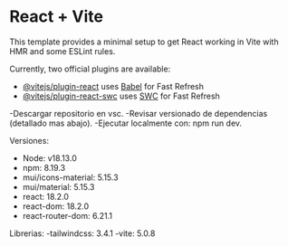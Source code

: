 # React + Vite

This template provides a minimal setup to get React working in Vite with HMR and some ESLint rules.

Currently, two official plugins are available:

- [@vitejs/plugin-react](https://github.com/vitejs/vite-plugin-react/blob/main/packages/plugin-react/README.md) uses [Babel](https://babeljs.io/) for Fast Refresh
- [@vitejs/plugin-react-swc](https://github.com/vitejs/vite-plugin-react-swc) uses [SWC](https://swc.rs/) for Fast Refresh

-Descargar repositorio en vsc.
-Revisar versionado de dependencias (detallado mas abajo).
-Ejecutar localmente con: npm run dev.

Versiones:
- Node: v18.13.0
- npm: 8.19.3
- mui/icons-material: 5.15.3
- mui/material: 5.15.3
- react: 18.2.0
- react-dom: 18.2.0
- react-router-dom: 6.21.1

Librerias:
-tailwindcss: 3.4.1
-vite: 5.0.8
  
